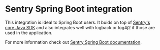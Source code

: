 # Sentry Spring Boot integration

This integration is ideal to Spring Boot users. It buids on top of [Sentry's core Java SDK](https://github.com/getsentry/sentry-java)
and also integrates well with logback or log4j2 if those are used in the application.

For more information check out [Sentry Spring Boot documentation](https://docs.sentry.io/platforms/java/guides/spring-boot/).
